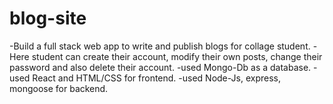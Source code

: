 # blog-site
-Build a full stack web app to write and publish blogs for collage student. 
-Here student can create their account, modify their own posts, change their password and also delete their account. 
-used Mongo-Db as a database. 
-used React and HTML/CSS for frontend.
-used Node-Js, express, mongoose for backend.
